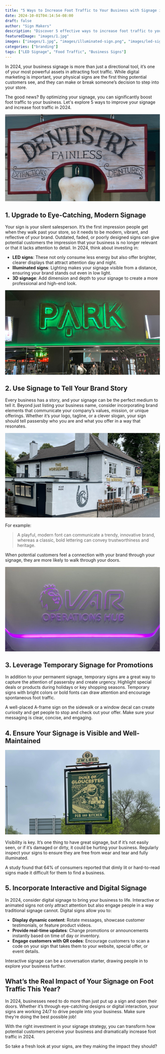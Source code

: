 ```yaml
---
title: "5 Ways to Increase Foot Traffic to Your Business with Signage in 2024"
date: 2024-10-01T04:14:54-08:00
draft: false
author: "Sign Makers"
description: "Discover 5 effective ways to increase foot traffic to your business with impactful signage in 2024. Learn how modern, well-maintained, and interactive signs can attract more customers and boost your brand visibility."
featuredImage: "images/1.jpg"
images: ["images/1.jpg", "images/illuminated-sign.png", "images/led-signage-for-the-park.png", "images/overall-branding-for-foot-trafic.png", "images/promotional-signage.png"]
categories: ["branding"]
tags: ["LED Signage", "Food Traffic", "Business Signs"]
---
```


In 2024, your business signage is more than just a directional tool, it’s one of your most powerful assets in attracting foot traffic. While digital marketing is important, your physical signs are the first thing potential customers see, and they can make or break someone’s decision to step into your store.

The good news? By optimizing your signage, you can significantly boost foot traffic to your business.
Let's explore 5 ways to improve your signage and increase foot traffic in 2024.

![3d signage for visibility](images/1.jpg)

## 1. Upgrade to Eye-Catching, Modern Signage

Your sign is your silent salesperson. It’s the first impression people get when they walk past your store, so it needs to be modern, vibrant, and reflective of your brand. Outdated, faded, or poorly designed signs can give potential customers the impression that your business is no longer relevant or that it lacks attention to detail.
In 2024, think about investing in:

- **LED signs**: These not only consume less energy but also offer brighter, clearer displays that attract attention day and night.
- **Illuminated signs**: Lighting makes your signage visible from a distance, ensuring your brand stands out even in low light.
- **3D signage**: Add dimension and depth to your signage to create a more professional and high-end look.

![Led Signage for the park by the Sign Makers](images/led-signage-for-the-park.png)


## 2. Use Signage to Tell Your Brand Story
Every business has a story, and your signage can be the perfect medium to tell it. Beyond just listing your business name, consider incorporating brand elements that communicate your company’s values, mission, or unique offerings. Whether it’s your logo, tagline, or a clever slogan, your sign should tell passersby who you are and what you offer in a way that resonates.

![The horse shoe branding done by Sign Makers](images/overall-branding-for-foot-trafic.png)

For example:

> A playful, modern font can communicate a trendy, innovative brand, whereas a classic, bold lettering can convey trustworthiness and heritage.

When potential customers feel a connection with your brand through your signage, they are more likely to walk through your doors.

![PremierLeague VAR room illuminated sign installed and crafted by sign makers](images/illuminated-sign.png)


## 3. Leverage Temporary Signage for Promotions

In addition to your permanent signage, temporary signs are a great way to capture the attention of passersby and create urgency. Highlight special deals or products during holidays or key shopping seasons. Temporary signs with bright colors or bold fonts can draw attention and encourage spontaneous foot traffic.

A well-placed A-frame sign on the sidewalk or a window decal can create curiosity and get people to stop and check out your offer. Make sure your messaging is clear, concise, and engaging.

## 4. Ensure Your Signage is Visible and Well-Maintained

![Promitional signage design](images/promotional-signage.png)

Visibility is key. It’s one thing to have great signage, but if it’s not easily seen, or if it’s damaged or dirty, it could be hurting your business. Regularly inspect your signs to ensure they are free from wear and tear and fully illuminated.

A study found that 64% of consumers reported that dimly lit or hard-to-read signs made it difficult for them to find a business.

## 5. Incorporate Interactive and Digital Signage

In 2024, consider digital signage to bring your business to life. Interactive or animated signs not only attract 
attention but also engage people in a way traditional signage cannot. Digital signs allow you to:

- **Display dynamic content**: Rotate messages, showcase customer testimonials, or feature product videos.
- **Provide real-time updates**: Change promotions or announcements instantly based on time of day or inventory.
- **Engage customers with QR codes**: Encourage customers to scan a code on your sign that takes them to your website, special offer, or event details.

Interactive signage can be a conversation starter, drawing people in to explore your business further.

## What’s the Real Impact of Your Signage on Foot Traffic This Year?

In 2024, businesses need to do more than just put up a sign and open their doors. Whether it’s through eye-catching designs or digital interaction, your signs are working 24/7 to drive people into your business. Make sure they’re doing 
the best possible job!

With the right investment in your signage strategy, you can transform how potential customers perceive your business and dramatically increase foot traffic in 2024.

So take a fresh look at your signs, are they making the impact they should?